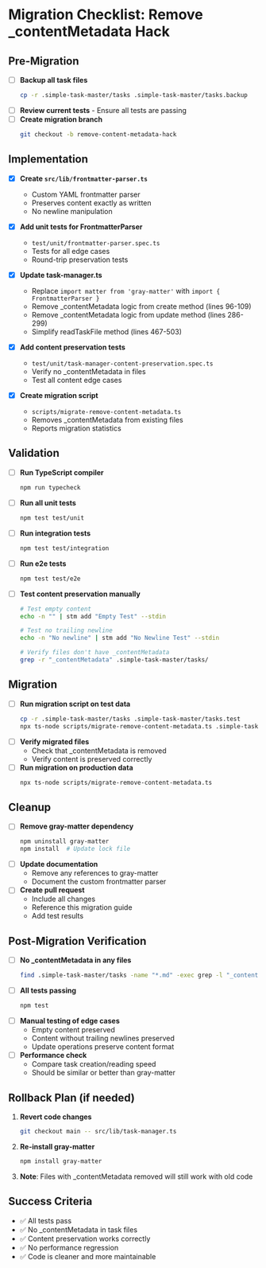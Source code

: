 # Migration Checklist: Remove \_contentMetadata Hack

## Pre-Migration

- [ ] **Backup all task files**
  ```bash
  cp -r .simple-task-master/tasks .simple-task-master/tasks.backup
  ```
- [ ] **Review current tests** - Ensure all tests are passing
- [ ] **Create migration branch**
  ```bash
  git checkout -b remove-content-metadata-hack
  ```

## Implementation

- [x] **Create `src/lib/frontmatter-parser.ts`**
  - Custom YAML frontmatter parser
  - Preserves content exactly as written
  - No newline manipulation
- [x] **Add unit tests for FrontmatterParser**
  - `test/unit/frontmatter-parser.spec.ts`
  - Tests for all edge cases
  - Round-trip preservation tests
- [x] **Update task-manager.ts**
  - Replace `import matter from 'gray-matter'` with `import { FrontmatterParser }`
  - Remove \_contentMetadata logic from create method (lines 96-109)
  - Remove \_contentMetadata logic from update method (lines 286-299)
  - Simplify readTaskFile method (lines 467-503)
- [x] **Add content preservation tests**
  - `test/unit/task-manager-content-preservation.spec.ts`
  - Verify no \_contentMetadata in files
  - Test all content edge cases

- [x] **Create migration script**
  - `scripts/migrate-remove-content-metadata.ts`
  - Removes \_contentMetadata from existing files
  - Reports migration statistics

## Validation

- [ ] **Run TypeScript compiler**
  ```bash
  npm run typecheck
  ```
- [ ] **Run all unit tests**
  ```bash
  npm test test/unit
  ```
- [ ] **Run integration tests**
  ```bash
  npm test test/integration
  ```
- [ ] **Run e2e tests**
  ```bash
  npm test test/e2e
  ```
- [ ] **Test content preservation manually**

  ```bash
  # Test empty content
  echo -n "" | stm add "Empty Test" --stdin

  # Test no trailing newline
  echo -n "No newline" | stm add "No Newline Test" --stdin

  # Verify files don't have _contentMetadata
  grep -r "_contentMetadata" .simple-task-master/tasks/
  ```

## Migration

- [ ] **Run migration script on test data**
  ```bash
  cp -r .simple-task-master/tasks .simple-task-master/tasks.test
  npx ts-node scripts/migrate-remove-content-metadata.ts .simple-task-master/tasks.test
  ```
- [ ] **Verify migrated files**
  - Check that \_contentMetadata is removed
  - Verify content is preserved correctly
- [ ] **Run migration on production data**
  ```bash
  npx ts-node scripts/migrate-remove-content-metadata.ts
  ```

## Cleanup

- [ ] **Remove gray-matter dependency**
  ```bash
  npm uninstall gray-matter
  npm install  # Update lock file
  ```
- [ ] **Update documentation**
  - Remove any references to gray-matter
  - Document the custom frontmatter parser
- [ ] **Create pull request**
  - Include all changes
  - Reference this migration guide
  - Add test results

## Post-Migration Verification

- [ ] **No \_contentMetadata in any files**
  ```bash
  find .simple-task-master/tasks -name "*.md" -exec grep -l "_contentMetadata" {} \;
  ```
- [ ] **All tests passing**
  ```bash
  npm test
  ```
- [ ] **Manual testing of edge cases**
  - Empty content preserved
  - Content without trailing newlines preserved
  - Update operations preserve content format
- [ ] **Performance check**
  - Compare task creation/reading speed
  - Should be similar or better than gray-matter

## Rollback Plan (if needed)

1. **Revert code changes**
   ```bash
   git checkout main -- src/lib/task-manager.ts
   ```
2. **Re-install gray-matter**
   ```bash
   npm install gray-matter
   ```
3. **Note**: Files with \_contentMetadata removed will still work with old code

## Success Criteria

- ✅ All tests pass
- ✅ No \_contentMetadata in task files
- ✅ Content preservation works correctly
- ✅ No performance regression
- ✅ Code is cleaner and more maintainable
